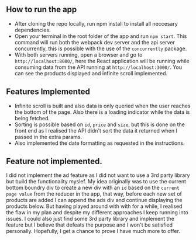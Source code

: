 ## How to run the app

- After cloning the repo locally, run npm install to install all neccesary dependencies.
- Open your terminal in the root folder of the app and run `npm start`. This command will run both the webpack dev server and the api server concurrently, this is possible with the use of the `concurrently` package.
- With both servers running, open a browser and go to `http://localhost:8080/`, here the React application will be running while consuming data from the API running at `http://localhost:3000/`. You can see the products displayed and infinite scroll implemented.

## Features Implemented

- Infinite scroll is built and also data is only queried when the user reaches the bottom of the page. Also there is a loading indicator while the data is being fetched.
- Sorting is possible based on `id`, `price` and `size`, but this is done on the front end as I realised the API didn't sort the data it returned when I passed in the extra params.
- Also implemented the date formatting as requested in the instructions.

## Feature not implemented.

I did not implement the ad feature as I did not want to use a 3rd party library but build the functionality myslef. My idea originally was to use the current bottom boundry div to create a new div with an `id` based on the `current page value` from the reducer in the app, that way, before each new set of products are added I can append the ads div and continue displaying the products below. But having played around with with for a while, I realised the flaw in my plan and despite my different approaches I keep running into issues. I could also just find some 3rd party library and implement the feature but I believe that defeats the purpose and I won't be satisfied personally. Hopefully, I get a chance to prove I have much more to offer. 